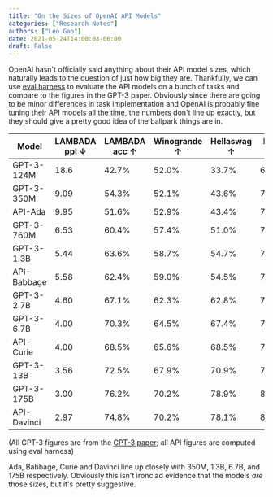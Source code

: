 ```yaml
---
title: "On the Sizes of OpenAI API Models"
categories: ["Research Notes"]
authors: ["Leo Gao"]
date: 2021-05-24T14:00:03-06:00
draft: False
---
```


OpenAI hasn't officially said anything about their API model sizes, which naturally leads to the question of just how big they are. Thankfully, we can use [eval harness](https://github.com/EleutherAI/lm-evaluation-harness) to evaluate the API models on a bunch of tasks and compare to the figures in the GPT-3 paper. Obviously since there are going to be minor differences in task implementation and OpenAI is probably fine tuning their API models all the time, the numbers don't line up exactly, but they should give a pretty good idea of the ballpark things are in.

|  Model          | LAMBADA ppl ↓ | LAMBADA acc ↑ | Winogrande ↑ | Hellaswag ↑ | PIQA ↑ |
|-----------------|---            |---            |---           |---          |---     |
| GPT-3-124M      | 18.6          | 42.7%         | 52.0%        | 33.7%       | 64.6%  |
| GPT-3-350M      | 9.09          | 54.3%         | 52.1%        | 43.6%       | 70.2%  |
| API-Ada         | 9.95          | 51.6%         | 52.9%        | 43.4%       | 70.5%  |
| GPT-3-760M      | 6.53          | 60.4%         | 57.4%        | 51.0%       | 72.9%  |
| GPT-3-1.3B      | 5.44          | 63.6%         | 58.7%        | 54.7%       | 75.1%  |
| API-Babbage     | 5.58          | 62.4%         | 59.0%        | 54.5%       | 75.5%  |
| GPT-3-2.7B      | 4.60          | 67.1%         | 62.3%        | 62.8%       | 75.6%  |
| GPT-3-6.7B      | 4.00          | 70.3%         | 64.5%        | 67.4%       | 78.0%  |
| API-Curie       | 4.00          | 68.5%         | 65.6%        | 68.5%       | 77.9%  |
| GPT-3-13B       | 3.56          | 72.5%         | 67.9%        | 70.9%       | 78.5%  |
| GPT-3-175B      | 3.00          | 76.2%         | 70.2%        | 78.9%       | 81.0%  |
| API-Davinci     | 2.97          | 74.8%         | 70.2%        | 78.1%       | 80.4%  |

(All GPT-3 figures are from the [GPT-3 paper](https://arxiv.org/pdf/2005.14165.pdf#page=63); all API figures are computed using eval harness)

Ada, Babbage, Curie and Davinci line up closely with 350M, 1.3B, 6.7B, and 175B respectively. Obviously this isn't ironclad evidence that the models *are* those sizes, but it's pretty suggestive.

